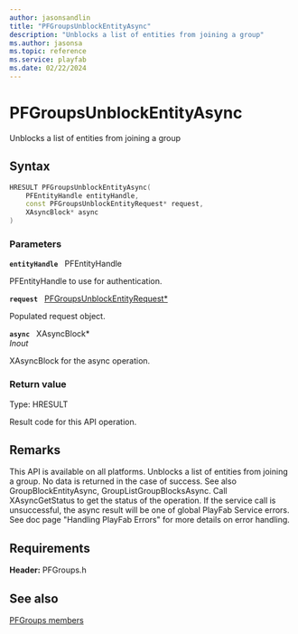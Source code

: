 ```yaml
---
author: jasonsandlin
title: "PFGroupsUnblockEntityAsync"
description: "Unblocks a list of entities from joining a group"
ms.author: jasonsa
ms.topic: reference
ms.service: playfab
ms.date: 02/22/2024
---
```


# PFGroupsUnblockEntityAsync  

Unblocks a list of entities from joining a group  

## Syntax  
  
```cpp
HRESULT PFGroupsUnblockEntityAsync(  
    PFEntityHandle entityHandle,  
    const PFGroupsUnblockEntityRequest* request,  
    XAsyncBlock* async  
)  
```  
  
### Parameters  
  
**`entityHandle`** &nbsp; PFEntityHandle  
  
PFEntityHandle to use for authentication.  
  
**`request`** &nbsp; [PFGroupsUnblockEntityRequest*](../../pfgroupstypes/structs/pfgroupsunblockentityrequest.md)  
  
Populated request object.  
  
**`async`** &nbsp; XAsyncBlock*  
*_Inout_*  
  
XAsyncBlock for the async operation.  
  
  
### Return value
Type: HRESULT
  
Result code for this API operation.
  
## Remarks  
  
This API is available on all platforms. Unblocks a list of entities from joining a group. No data is returned in the case of success. See also GroupBlockEntityAsync, GroupListGroupBlocksAsync. Call XAsyncGetStatus to get the status of the operation. If the service call is unsuccessful, the async result will be one of global PlayFab Service errors. See doc page "Handling PlayFab Errors" for more details on error handling.
  
## Requirements  
  
**Header:** PFGroups.h
  
## See also  
[PFGroups members](../pfgroups_members.md)  

  
  
